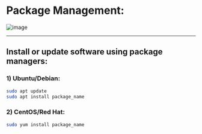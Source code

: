 # Package Management:

![image](https://github.com/user-attachments/assets/f512c116-0af8-4352-b763-ebd41962ecee)

---
## Install or update software using package managers:

### 1) Ubuntu/Debian:
```bash
sudo apt update
sudo apt install package_name
```

### 2) CentOS/Red Hat:
```bash
sudo yum install package_name
```
